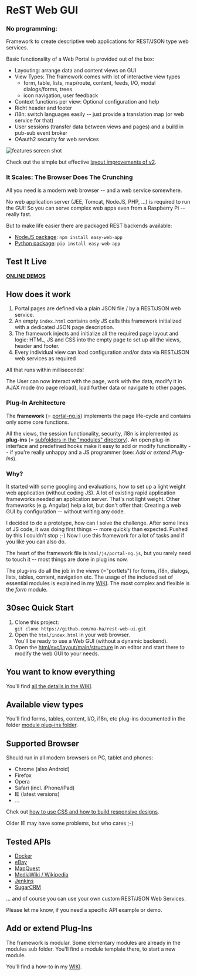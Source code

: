 # ReST Web GUI
### No programming: 

Framework to create descriptive web applications for REST/JSON type web services. 

Basic functionality of a Web Portal is provided out of the box:
* Layouting: arrange data and content views on GUI
* View Types: The framework comes with lot of interactive view types 
	* form, table, lists, map/route, content, feeds, I/O, modal dialogs/forms, trees
	* icon navigation, user feedback
* Context functions per view: Optional configuration and help 
* Richt header and footer 
* i18n: switch languages easily -- just provide a translation map (or web service for that)
* User sessions (transfer data between views and pages) and a build in pub-sub event broker
* OAauth2 security for web services

![features screen shot](https://mh-svr.de/Pong-Features.png) 

Check out the simple but effective [layout improvements of v2](html/js/README_structure.md). 

### It Scales: The Browser Does The Crunching

All you need is a modern web browser -- and a web service somewhere.

No web application server (JEE, Tomcat, NodeJS, PHP, ...) is required to run the GUI! 
So you can serve complex web apps even from a Raspberry Pi -- really fast.

But to make life easier there are packaged REST backends available: 
* <a href="https://www.npmjs.com/package/easy-web-app" target="_blank">NodeJS package</a>: `npm install easy-web-app`
* <a href="https://pypi.python.org/pypi/easy-web-app" target="_blank">Python package</a>: `pip install easy-web-app`

## Test It Live 
**[ONLINE DEMOS](https://mh-svr.de/pong_dev)**

## How does it work
1. Portal pages are defined via a plain JSON file / by a REST/JSON web service. 
2. An empty `index.html` contains only JS calls this framework initialized with a dedicated JSON page description.
3. The framework injects and initialize all the required page layout and logic: HTML, JS and CSS into the empty page to set up all the views, header and footer. 
4. Every individual view can load configuration and/or data via REST/JSON web services as required

All that runs within milliseconds!

The User can now interact with the page, work with the data, modify it in AJAX mode (no page reload), load further data or navigate to other pages. 

### Plug-In Architecture
The **framework** (= [portal-ng.js](html/js/)) implements the page life-cycle and contains only some core functions.
 
All the views, the session functionality, security, i18n is implemented as **plug-ins** (= [subfolders in the "modules" directory](html/modules/)). 
An open plug-in interface and predefined hooks make it easy to add or modify functionality -- if you're really unhappy and a JS programmer
(see: *Add or extend Plug-Ins*).

### Why?
It started with some googling and evaluations, how to set up a light weight web application (without coding JS). 
A lot of existing rapid application frameworks needed an application server. That's not light weight. 
Other frameworks (e.g. Angular) help a lot, but don't offer that: Creating a web GUI by configuration -- without writing any code.

I decided to do a prototype, how can I solve the challenge. 
After some lines of JS code, it was doing first things -- more quickly than expected. 
Pushed by this I couldn't stop ;-) Now I use this framework for a lot of tasks and if you like you can also do.

The heart of the framework file is `html/js/portal-ng.js`, but you rarely need to touch it -- most things are done in plug ins now.

The plug-ins do all the job in the *views* (="portlets") for forms, i18n, dialogs, lists, tables, content, navigation etc.
The usage of the included set of essential modules is explained in my [WIKI](https://github.com/ma-ha/rest-web-ui/wiki).
The most complex and flexible is the *form* module.  

## 30sec Quick Start
1. Clone this project:<br>
    `git clone https://github.com/ma-ha/rest-web-ui.git`
2. Open the `html/index.html` in your web browser. <br>You'll be ready to use a Web GUI (without a dynamic backend).
2. Open the [html/svc/layout/main/structure](https://github.com/ma-ha/rest-web-ui/blob/master/html/svc/layout/main/structure) in an editor and start there to modify the web GUI to your needs.

## You want to know everything 
You'll find [all the details in the WIKI](https://github.com/ma-ha/rest-web-ui/wiki).

## Available view types
You'll find forms, tables, content, I/O, i18n, etc plug-ins documented in the folder 
[module plug-ins folder](html/modules/). 

## Supported Browser
Should run in all modern browsers on PC, tablet and phones:
* Chrome (also Android)
* Firefox
* Opera
* Safari (incl. iPhone/iPad)
* IE (latest versions)
* ...

Chek out [how to use CSS and how to build responsive designs](https://github.com/ma-ha/rest-web-ui/blob/master/html/css-custom/). 

Older IE may have some problems, but who cares ;-)

## Tested APIs
* [Docker](http://docs.docker.com/reference/api/docker_remote_api_v1.17)
* [eBay](http://developer.ebay.com/Devzone/finding/CallRef/findItemsByKeywords.html)
* [MapQuest](http://www.mapquestapi.com/)
* [MediaWiki / Wikipedia](http://docs.docker.com/reference/api/docker_remote_api_v1.17/#list-containers)
* [Jenkins](https://wiki.jenkins-ci.org/display/JENKINS/Remote+access+API)
* [SugarCRM](http://support.sugarcrm.com/Documentation/Sugar_Developer/Sugar_Developer_Guide_6.7/Application_Framework/Web_Services/REST/)

... and of course you can use your own custom REST/JSON Web Services.

Please let me know, if you need a specific API example or demo.

## Add or extend Plug-Ins
The framework is modular. Some elementary modules are already in the modules sub folder.
You'll find a module template there, to start a new module.

You'll find a how-to in my [WIKI](https://github.com/ma-ha/rest-web-ui/wiki/Module-Programming).
